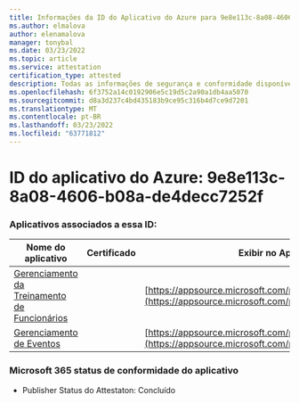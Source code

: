 ```yaml
---
title: Informações da ID do Aplicativo do Azure para 9e8e113c-8a08-4606-b08a-de4decc7252f
ms.author: elmalova
author: elenamalova
manager: tonybal
ms.date: 03/23/2022
ms.topic: article
ms.service: attestation
certification_type: attested
description: Todas as informações de segurança e conformidade disponíveis para o 9e8e113c-8a08-4606-b08a-de4decc7252f.
ms.openlocfilehash: 6f3752a14c0192906e5c19d5c2a90a1db4aa5070
ms.sourcegitcommit: d8a3d237c4bd435183b9ce95c316b4d7ce9d7201
ms.translationtype: MT
ms.contentlocale: pt-BR
ms.lasthandoff: 03/23/2022
ms.locfileid: "63771812"
---
```

# <a name="azure-app-id-9e8e113c-8a08-4606-b08a-de4decc7252f"></a>ID do aplicativo do Azure: 9e8e113c-8a08-4606-b08a-de4decc7252f


### <a name="apps-associated-with-this-id"></a>Aplicativos associados a essa ID:
| **Nome do aplicativo** | **Certificado** | **Exibir no AppSource** |
|--------------|---------------|-----------------------|
| [Gerenciamento da Treinamento de Funcionários](../forward/WA200001512.md) |  | [https://appsource.microsoft.com/product/office/WA200001512](https://appsource.microsoft.com/product/office/WA200001512) |
| [Gerenciamento de Eventos](../forward/WA200000714.md) |  | [https://appsource.microsoft.com/product/office/WA200000714](https://appsource.microsoft.com/product/office/WA200000714) |

### <a name="microsoft-365-app-compliance-status"></a>Microsoft 365 status de conformidade do aplicativo
- Publisher Status do Attestaton: Concluído
